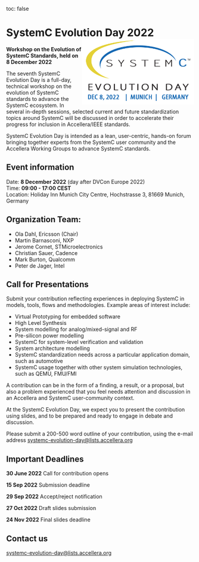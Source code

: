 toc: false

# SystemC Evolution Day 2022 <img style="float: right; width:300px;" src="/images/SCED-2022-Logo-500px.png">

**Workshop on the Evolution of SystemC Standards, held on 8 December 2022**

The seventh SystemC Evolution Day is a full-day, technical workshop on the evolution of SystemC standards to advance the SystemC ecosystem. In several in-depth sessions, selected current and future standardization topics around SystemC will be discussed in order to accelerate their progress for inclusion in Accellera/IEEE standards.

SystemC Evolution Day is intended as a lean, user-centric, hands-on forum bringing together experts from the SystemC user community and the Accellera Working Groups to advance SystemC standards.

## Event information

Date: **8 December 2022** (day after DVCon Europe 2022)<br>
Time: **09:00 - 17:00 CEST**<br>
Location: Holiday Inn Munich City Centre, Hochstrasse 3, 81669 Munich, Germany

## Organization Team:

 * Ola Dahl, Ericsson (Chair)
 * Martin Barnasconi, NXP
 * Jerome Cornet, STMicroelectronics
 * Christian Sauer, Cadence
 * Mark Burton, Qualcomm
 * Peter de Jager, Intel

## Call for Presentations

Submit your contribution reflecting experiences in deploying SystemC in models, tools, flows and methodologies. Example areas of interest include:

 * Virtual Prototyping for embedded software
 * High Level Synthesis
 * System modelling for analog/mixed-signal and RF
 * Pre-silicon power modelling
 * SystemC for system-level verification and validation
 * System architecture modelling
 * SystemC standardization needs across a particular application domain, such as automotive
 * SystemC usage together with other system simulation technologies, such as QEMU, FMU/FMI

A contribution can be in the form of a finding, a result, or a proposal, but also a problem experienced that you feel needs attention and discussion in an Accellera and SystemC user-community context.

At the SystemC Evolution Day, we expect you to present the contribution using slides, and to be prepared and ready to engage in debate and discussion.

Please submit a 200-500 word outline of your contribution, using the e-mail address
[systemc-evolution-day@lists.accellera.org](mailto:systemc-evolution-day@lists.accellera.org)

<!--[Download the Call for Presentations here]()-->

## Important Deadlines

**30 June 2022** Call for contribution opens

**15 Sep 2022** Submission deadline

**29 Sep 2022** Accept/reject notification

**27 Oct 2022** Draft slides submission

**24 Nov 2022** Final slides deadline

## Contact us

[systemc-evolution-day@lists.accellera.org](mailto:systemc-evolution-day@lists.accellera.org)

